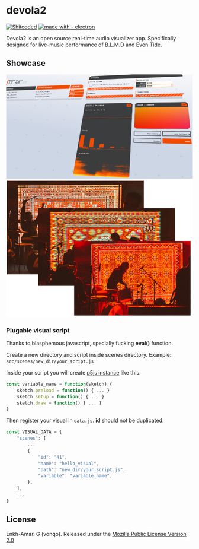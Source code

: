 # devola2

[![Shitcoded][ulaanbaatar-badge]][ub-wiki]
[![made with - electron](https://img.shields.io/static/v1?label=made+with&message=electron&color=%239feaf9&logo=electron&logoColor=%239feaf9)](https://)

Devola2 is an open source real-time audio visualizer app. Specifically designed for live-music performance of [B.L.M.D](https://linktr.ee/theblmd) and [Even Tide](https://www.youtube.com/@eventide6813). 

## Showcase
<img height="" src="https://github.com/vonqo/devola2/blob/main/assets/image/screen1.jpg" />

<img height="" src="https://github.com/vonqo/devola2/blob/main/assets/image/carpets.png" />

### Plugable visual script
Thanks to blasphemous javascript, specially fucking **eval()** function.


Create a new directory and script inside scenes directory. Example: ```src/scenes/new_dir/your_script.js```


Inside your script you will create [p5js instance](https://p5js.org/reference/#/p5/p5) like this.
```javascript
const variable_name = function(sketch) {
    sketch.preload = function() { ... }
    sketch.setup = function() { ... }
    sketch.draw = function() { ... }
}
```

Then register your visual in ```data.js```. **id** should not be duplicated.
```javascript
const VISUAL_DATA = {
    "scenes": [
        ...
        {
            "id": "41",
            "name": "hello_visual",
            "path": "new_dir/your_script.js",
            "variable": "variable_name",
        },
    ],
    ...
}
```

## License
Enkh-Amar. G (vonqo). Released under the [Mozilla Public License Version 2.0](LICENSE)

[blmd-link]: https://linktr.ee/theblmd
[eventide-link]: https://www.youtube.com/@eventide6813
[ulaanbaatar-badge]: https://img.shields.io/badge/shitcoded%20in-%F0%9F%87%B2%F0%9F%87%B3ulaanbaatar-brightgreen.svg
[ub-wiki]: https://en.wikipedia.org/wiki/Ulaanbaatar
